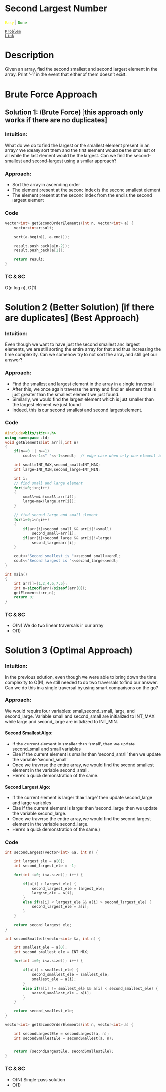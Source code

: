 # Second Largest Number

<code style="color: yellow">Easy</code> | <code style="color: green">Done</code>

<code style="color : purple">[Problem Link](https://www.codingninjas.com/studio/problems/ninja-and-the-second-order-elements_6581960?utm_source=striver&utm_medium=website&utm_campaign=a_zcoursetuf&leftPanelTabValue=PROBLEM)</code>

# Description

Given an array, find the second smallest and second largest element in the array. Print ‘-1’ in the event that either of them doesn’t exist.

# Brute Force Approach

## Solution 1: (Brute Force) [this approach only works if there are no duplicates]

### Intuition:

What do we do to find the largest or the smallest element present in an array? We ideally sort them and the first element would be the smallest of all while the last element would be the largest. Can we find the second-smallest and second-largest using a similar approach?

### Approach:

- Sort the array in ascending order
- The element present at the second index is the second smallest element
- The element present at the second index from the end is the second largest element

### Code

```cpp
vector<int> getSecondOrderElements(int n, vector<int> a) {
    vector<int>result;

    sort(a.begin(), a.end());

    result.push_back(a[n-2]);
    result.push_back(a[1]);

    return result;
}

```

### TC & SC

O(n log n), O(1)

# Solution 2 (Better Solution) [if there are duplicates] (Best Approach)

### Intuition:

Even though we want to have just the second smallest and largest elements, we are still sorting the entire array for that and thus increasing the time complexity. Can we somehow try to not sort the array and still get our answer?

### Approach:

- Find the smallest and largest element in the array in a single traversal
- After this, we once again traverse the array and find an element that is just greater than the smallest element we just found.
- Similarly, we would find the largest element which is just smaller than the largest element we just found
- Indeed, this is our second smallest and second largest element.

### Code

```cpp
#include<bits/stdc++.h>
using namespace std;
void getElements(int arr[],int n)
{
    if(n==0 || n==1)
        cout<<-1<<" "<<-1<<endl;  // edge case when only one element is present in array

    int small=INT_MAX,second_small=INT_MAX;
    int large=INT_MIN,second_large=INT_MIN;

    int i;
    // find small and large element
    for(i=0;i<n;i++)
    {
        small=min(small,arr[i]);
        large=max(large,arr[i]);
    }

    // find second large and small element
    for(i=0;i<n;i++)
    {
        if(arr[i]<second_small && arr[i]!=small)
            second_small=arr[i];
        if(arr[i]>second_large && arr[i]!=large)
            second_large=arr[i];
    }

    cout<<"Second smallest is "<<second_small<<endl;
    cout<<"Second largest is "<<second_large<<endl;
}

int main()
{
    int arr[]={1,2,4,6,7,5};
    int n=sizeof(arr)/sizeof(arr[0]);
    getElements(arr,n);
    return 0;
}
```

### TC & SC

- O(N) We do two linear traversals in our array
- O(1)

# Solution 3 (Optimal Approach)

### Intuition:

In the previous solution, even though we were able to bring down the time complexity to O(N), we still needed to do two traversals to find our answer. Can we do this in a single traversal by using smart comparisons on the go?

### Approach:

We would require four variables: small,second_small, large, and second_large. Variable small and second_small are initialized to INT_MAX while large and second_large are initialized to INT_MIN.

#### Second Smallest Algo:

- If the current element is smaller than ‘small’, then we update second_small and small variables
- Else if the current element is smaller than ‘second_small’ then we update the variable ‘second_small’
- Once we traverse the entire array, we would find the second smallest element in the variable second_small.
- Here’s a quick demonstration of the same.

#### Second Largest Algo:

- If the current element is larger than ‘large’ then update second_large and large variables
- Else if the current element is larger than ‘second_large’ then we update the variable second_large.
- Once we traverse the entire array, we would find the second largest element in the variable second_large.
- Here’s a quick demonstration of the same.)

### Code

```cpp
int secondLargest(vector<int> &a, int n) {

    int largest_ele = a[0];
    int second_largest_ele = -1;

    for(int i=0; i<a.size(); i++) {

        if(a[i] > largest_ele) {
            second_largest_ele = largest_ele;
            largest_ele = a[i];
        }
        else if(a[i] < largest_ele && a[i] > second_largest_ele) {
            second_largest_ele = a[i];
        }
    }

    return second_largest_ele;
}

int secondSmallest(vector<int> &a, int n) {

    int smallest_ele = a[0];
    int second_smallest_ele = INT_MAX;

    for(int i=0; i<a.size(); i++) {

        if(a[i] < smallest_ele) {
            second_smallest_ele = smallest_ele;
            smallest_ele = a[i];
        }
        else if(a[i] != smallest_ele && a[i] < second_smallest_ele) {
            second_smallest_ele = a[i];
        }
    }

    return second_smallest_ele;
}

vector<int> getSecondOrderElements(int n, vector<int> a) {

    int secondLargestEle = secondLargest(a, n);
    int secondSmallestEle = secondSmallest(a, n);


    return {secondLargestEle, secondSmallestEle};
}

```

### TC & SC

- O(N) Single-pass solution
- O(1)
